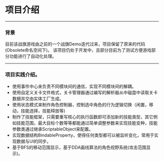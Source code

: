 # 项目介绍

***

### 背景

目前该战旗游戏由之前的一个战旗Demo迭代过来，项目保留了原来的代码(Obsolete命名空间下)。
该项目仍处于开发中，且部分目前为了测试方便游戏部分功能进行了自动化处理。

***

### 项目实践介绍。

- 使用事件中心来负责不同模块间的通信，实现不同模块间的解耦。
- 使用自定义关卡文件格式，关卡管理器通过编写的解析器从中磁盘中读取关卡数据并交由实体工厂生成。
- 使用状态模式来制作角色控制器，控制选中角色的行为逻辑切换（闲置，移动，技能选择，技能释放等)
- 制作了技能框架，只需要重写核心的执行函数即可添加新的技能类型，其它例如技能范围，最大目标个数等等都能通过简单调整参数来实现技能变种，技能参数类通过继承ScriptableObject来配置。
- 实现数据结构BindableProperty<T>，使得任何类型都可以被监听变化，常用于实现数据与UI的同步。
- 基于BFS的移动范围显示，基于DDA画线算法的角色视野系统(攻击范围显示)。
